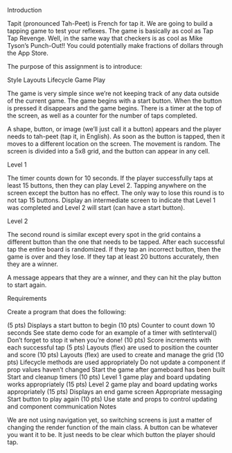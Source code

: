 Introduction

Tapit (pronounced Tah-Peet) is French for tap it. We are going to build a tapping game to test your reflexes. The game is basically as cool as Tap Tap Revenge. Well, in the same way that checkers is as cool as Mike Tyson’s Punch-Out!!  You could potentially make fractions of dollars through the App Store.

The purpose of this assignment is to introduce:

Style
Layouts
Lifecycle
Game Play

The game is very simple since we’re not keeping track of any data outside of the current game. The game begins with a start button. When the button is pressed it disappears and the game begins. There is a timer at the top of the screen, as well as a counter for the number of taps completed.

A shape, button, or image (we’ll just call it a button) appears and the player needs to tah-peet (tap it, in English). As soon as the button is tapped, then it moves to a different location on the screen. The movement is random. The screen is divided into a 5x8 grid, and the button can appear in any cell.

Level 1

The timer counts down for 10 seconds. If the player successfully taps at least 15 buttons, then they can play Level 2. Tapping anywhere on the screen except the button has no effect. The only way to lose this round is to not tap 15 buttons. Display an intermediate screen to indicate that Level 1 was completed and Level 2 will start (can have a start button).

Level 2

The second round is similar except every spot in the grid contains a different button than the one that needs to be tapped. After each successful tap the entire board is randomized. If they tap an incorrect button, then the game is over and they lose. If they tap at least 20 buttons accurately, then they are a winner.

A message appears that they are a winner, and they can hit the play button to start again.

Requirements

Create a program that does the following:

(5 pts) Displays a start button to begin
(10 pts) Counter to count down 10 seconds
See state demo code for an example of a timer with setInterval()
Don’t forget to stop it when you’re done!
(10 pts) Score increments with each successful tap
(5 pts) Layouts (flex) are used to position the counter and score
(10 pts) Layouts (flex) are used to create and manage the grid
(10 pts) Lifecycle methods are used appropriately
Do not update a component if prop values haven’t changed
Start the game after gameboard has been built
Start and cleanup timers
(10 pts) Level 1 game play and board updating works appropriately
(15 pts) Level 2 game play and board updating works appropriately
(15 pts) Displays an end game screen
Appropriate messaging
Start button to play again
(10 pts) Use state and props to control updating and component communication
Notes

We are not using navigation yet, so switching screens is just a matter of changing the render function of the main class. A button can be whatever you want it to be. It just needs to be clear which button the player should tap.